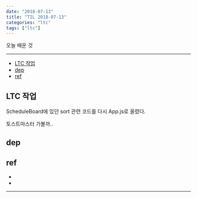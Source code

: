```yaml
---
date: "2018-07-13"
title: "TIL 2018-07-13"
categories: "ltc"
tags: ["ltc"]
---
```


오늘 배운 것

----------

- [LTC 작업](#ltc-작업)
- [dep](#dep)
- [ref](#ref)

## LTC 작업

ScheduleBoard에 있던 sort 관련 코드를 다시 App.js로 올렸다.

토스트마스터 가볼까..

## dep

## ref

-
-

----------
